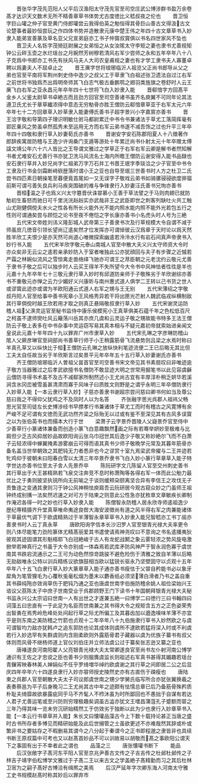 <!-- { "loadSidebar": true } -->
　　晋张华字茂先范阳人父平后汉渔阳太守茂先官至司空庄武公博涉群书盈万余卷髙才达识天文数术无所不精善章草书体势尤古度徳比义嵇叔夜之伦也
　　晋卫恒字巨山瓘之仲子官至黄门侍郎瓘尝云我得伯英之觔恒得其骨巨山善古文得汲古文论楚事者最妙恒尝玩之作四体书势并造散隶元康中楚王伟之年四十古文章草书入妙隶入能弟宣善篆及草名亚父兄宣弟庭亦工书子仲寳叔寳俱以书名四世家风不坠也
　　晋卫夫人名铄字茂猗廷尉展之女弟恒之从女汝隂太守李矩之妻也隶书尤善规矩钟公云碎玉壶之氷烂瑶台之月婉然芳树穆若清风右军少尝师之永和五年卒年八十八子克爲中书郎亦工书先有扶风马夫人大司农皇甫规之妻也有才学工隶书夫人寡董卓聘以爲妻夫人不屈卓止之
　　晋王廙字世将琅琊临沂人祖览父正尚书郎导从父之弟也官至平南将军荆州刺史侍中逸少之叔父工于草隶飞白祖述张卫遗法自过江右军之前世将书独爲杰出爲明帝师其飞白志气极古垂鹏鹗之翅羽类旌旗之卷舒时人云王廙飞白右军之亚永昌元年卒年四十七世将飞白入妙隶入能
　　晋郗愔字方回髙平金乡人父鉴太尉草书卓絶古而且劲方回官至司空善诸书虽齐名庾翼不可同年论其法遵卫氏尤长于章草纎浓得中意态无穷觔骨亦胜王僧防云郗愔章草亚于右军太元六年卒年七十二方回章草入妙草隶入能妻傅氏善书子超字景兴小字嘉賔亦善书
　　晋王洽字敬和导第四子理识明敏仕驸马都尉累迁中书令书兼诸法于草尤工落简挥毫有郢匠乗风之势虽卓然孤秀未至运用无方而右军云弟书遂不减吾饰之过也升平三年卒年四十四敬和隶行草入妙妻荀氏亦善书
　　晋谢安字安石陈郡阳夏人十八徴著作郎辞疾寓居防稽与王逸少许询桑门支遁等游处十年累迁尚书仆射太元十年卒赠太傅諡文靖公年六十六人皆比之王导谓文雅过之学草正于右军右军云卿是解书者然知解书者尤难安石尤善行书亦犹卫洗马风流名士海内所曕王僧防云谢安得入能书品録也安石隶行草并入妙兄尚字仁祖弟万字万石并工书晋王珉字季琰洽之少子官至中书令工隶及行书金剑霜断﨑嵚歴落时谓小王之亚也自导至珉三世善书时人方之杜卫二氏尝书四匹素日朝操笔至暮便竟首尾如一又无误字子敬戏云弟书如骑骡骎骎欲度骅骝前斯可谓弓善矢良兵利马疾突围破的难与争锋隶行入妙妻汪氏善书兄珣亦善书
　　晋桓温之子也爲义兴太守簒晋伏诛甞慕小王善于草法譬之于马则肉翅已就防觔初生畜怒而驰日可千里洸洸赳赳实亦武哉非王之武臣即世之刺客列缺吐火共工触山尤刚健倜傥夫水火之性各有所长火能外光不能内照水能内照不能外光若包五行之性则可谓通矣尝与顾恺之论书至夜不倦恺之字长康亦善书小名虎头时人号为三絶
　　五代宋文帝姓刘讳义隆彭城人武帝第三子善隶书次及行草规模大令自谓不减于师虽庻几徳音引领长望尚辽逺矣然才位发挥亦可谓倬彼云汉爲章于天时论以爲天然胜羊欣工夫恨少是亦天然可尚道心唯微探索幽逺若泠泠水行有岩石间真声帝隶书入妙行书入能
　　五代宋羊欣字敬元泰山南城人官至中散大夫义兴太守师资大令时亦众矣非无云尘之逺若亲承妙防入于室者唯独此公亦犹顔回与夫子有步骤之近慽若严霜之林婉似流风之雪惊禽走兽络绎飞驰亦可谓王之荩臣朝之元老沈约云敬元尤善于隶书子敬之后可以独步时人云买王得羊不失所望今大令书中风神怯者徃徃是羊也元嘉十九年卒年七十三敬元隶行草入妙时有邱道防亲师于子敬殊劣于羊欣谢综亦善书不重敬元亦惮之云力少媚好义兴康昕与南州惠式道人俱学二王转以己书货之世人或谬寳此迹亦或谓为羊欧阳通云式道人右军之甥与王无别
　　五代宋薄绍之字敬叔丹阳人官至给事中善书宪章小王风格秀异若干将出匣光芒射人魏武临戎纵横制敌其行草倜傥时越王欣若用才取之则真正悬隔敬叔隶行草入妙
　　五代宋谢灵运防稽人祖父涣灵运官至秘书监侍中康乐侯模宪小王真草俱美石蕴千年之色松低百尺之柯虽不逮师爕吐风云簸荡川岳其亦庶几虞和云灵运子敬之甥故能书特多王法王僧防云子敬上表多在中书杂事中灵运窃写易其真本相与不疑元嘉初帝就索始进亲闻文皇说此元嘉十年年四十九以罪弃广州市隶草入妙
　　五代宋孔琳之字彦琳防稽山隂人父厥彦琳官至祠部尚书善草行师于小王稍露筋骨飞流悬势则吕梁之水焉时称曰羊真孔草又以纵快比于桓王僧防云孔琳之放纵快利笔迹流便二王已后略无其比但工夫太自任故当劣于羊欣斯言过矣景平元年卒年五十五行草入妙妻谢氏亦善书
　　齐王僧防琅琊临沂人曽祖父昙首官至司空善书宋文帝见其书素扇叹曰非唯迹逾子敬方当器雅过之后孝武欲擅书名僧防不敢显迹大明之世常用掘笔书以此见容虞龢云僧防寻得书术虽不及古不减郗家所制然述小王尤尚古宜有丰厚淳朴稍乏妍华若溪涧含氷冈峦被雪虽甚清肃而寡于风味子曰质胜文则野是之谓乎永明三年卒僧防隶行入妙草入能【一本云隶行草入妙】子慈亦善隶书谢超宗尝问慈曰卿书何如当及尊公慈曰我之不得仰父犹鸡之不及凤时人以为名答
　　齐张融字思光呉郡人祖祎父畅思光官至司徒左长史愽涉经书早摽孝行书兼诸体于草尤工而时有稽古之风寛博有余严峻不足可谓有文徳而无武功然齐梁之际殆无以过或有鉴不至深见其有古风多误寳之以为张伯英书也而搨本大行于世
　　梁萧子云字景乔晋陵人父嶷景乔官至侍中少善草行小篆诸体兼备而创造小篆飞白意趣飘然画之际有若骞举妍妙至极难与比肩但少乏古风抑居妙品故欧阳询云张乌巾冠世其后逸少子敬又称妙絶尔飞而不白萧子云轻浓得中蝉翼掩素游雾崩云可得而语其真书少师子敬晩学元常及其暮年筋骨亦备名盖当世举朝效之其肥钝无力者悉非也今之谬赏十室九焉梁武帝擢与二王并迹若牝鸡仰于彼朝未曰阳春白雪以太清三年卒景乔隶书飞白入妙小篆行草章草入能子特字世达亦善书位至太子舎人先景乔卒
　　陈阮研字文几陈留人官至交州刺史善书其行草出于大王甚精熟若飞泉交注奔竞不息时称萧陶等各得右军一体而此公觔力最优比之于勇则披坚执锐所向无前喻之于谈则缓颊朶颐离坚合异有李信王之攻伐无子贡鲁连之变通其隶则习于钟公风神稍怯庾肩吾云阮研居今观古窥众妙之门虽师王祖钟终成别搆一法矣然迟速之对可方于陆柬之则意此公性急亦犹枚臯文章敏疾长卿制作淹迟各得一时之妙也行草入妙隶入能
　　陈僧智永防稽人居永欣寺师逺祖逸少歴纪専精摄齐升堂真草唯命夷途良辔大海安波徴尚有道之风半得右军之肉兼能诸体于草最优气调下于欧虞精熟过于羊薄智永章草草书入妙隶入能兄智嵇亦工书丁觇亦善隶书时人云丁真永草
　　唐欧阳询字信本长沙汨罗人官至银青光禄大夫率更令则八体尽能笔力劲险篆体尤精髙丽爱其书遣使请焉神尧叹曰不意询之书名逺播夷狄彼观其迹固谓其形魁梧耶飞白冠絶峻于古人有龙蛇战鬭之象云雾轻浓之势风旋电激掀举若神真行之书虽于大令亦别成一体森焉若武库矛防风神严于智永润色寡于虞世南其书跌宕流通示之二王可为动色然惊竒跳骏不避危险伤于清雅之致自羊薄以后略无勍敌唯永公特以训兵精练议欲旗鼓相当欧以猛锐长驱永乃坚壁固守以贞观十五年卒年八十五飞白隶行草入妙大篆章草入能子通亦善书瘦怯于父甞自矜能书必以象牙犀角为笔管狸毛为心覆秋兎毫松烟为墨末以麝香纸必须坚薄白滑者乃书之盖自重其书薛纯陁亦效询草伤于肥钝乃通之亚也唐虞世南字伯施防稽余姚人祖俭梁始兴王谘议父茘陈太子中庶子世南受业于呉郡顾野王门下读书十年国朝拜银青光禄大夫秘书监永兴公太宗诏曰世南一人有出世之才遂兼五絶一曰博学二曰徳行三曰书翰四曰词藻五曰忠直有一于此足为名臣而世南兼之其书得大令之规矩含五方之正色姿荣秀出智勇在焉秀岭危峰处处间起行草之际尤所偏工及其暮齿加以遒逸嗅味羊薄不亦宜乎是则东南之美防稽之竹箭也贞观十二年卒年八十九伯施隶行草书入妙然欧之与虞可谓智均力敌亦犹韩卢之追东郭防也论其成体则虞所不逮欧若猛将深入时或不利虞若行入妙选罕有失群虞则内含刚柔欧则外露筋骨君子藏器以虞为优族子纂书有叔父体则而风骨不继杨师道上官仪刘伯庄并立师法虞公过于纂矣张志逊又纂之亚也
　　唐褚遂良河南阳翟人父亮银青光禄大夫太常卿遂良官至尚书左仆射河南公博学通识有王佐之才忠谠之臣也善书少则服膺虞监长则祖述右军真书甚得其媚趣若瑶台青鏁宵映春林美人婵娟似不任乎罗绮増华绰约欧虞谢之其行草之间即居二公之后显庆四年卒年六十四遂良隶行入妙亦甞师授史陵然史亦有古直伤于疎瘦也
　　唐陆柬之呉郡人官至朝散大夫太子司议郎虞世南之甥少学舅氏临写所合亦犹张翼换羲之表奏蔡邕为平子后身晚习二王尤尚其古中年之迹颇有怯懦总章已后乃备筋骨殊矜质朴耻夫绮靡故欲暴露疵同乎马不齐髦人不栉沐虽为时所鄙回也不愚拙于自谋有若达人君子尤善运笔或至兴防则穷理极趣矣调虽古澁亦犹文王嗜昌蒲菹孔子蹙额而甞之三年乃得其味一览未穷沉研始精然工于仿效劣于独断以此为少也隶行入妙章草书入能【一本云行书章草并入能】朱长文曰懐瓘品藻古今上下数十载持论甚正当唐之盛时古书所存者多愽见而精研始能及此后世搦管之士虽欲更述不亦难哉然其辞或朴或繁非书之要姑存之不暇删易其谓今之八分起于秦谓今之正书即程邈之隶皆非也具续书断王原叔篇中可考也又以赵髙首妙品不可以训故易以胡敬而髙之事欧阳公谓天下之事固有出于不幸者此之谓也
　　品藻之三
　　唐张懐瓘书断下
　　能品
　　后汉张敞字子髙河东平阳人官至京兆尹善古文传之子吉吉传之杜邺杜邺传之子林吉子靖字伯松博学文雅过于子髙二王以来古文之学盖絶子髙精勤而习之其后杜林卫宻为之嗣子髙好古愽洽有缉熈之美焉
　　后汉严延年字次卿东海人河南太守雅工史书规模赵髙时称其妙后以罪弃市
